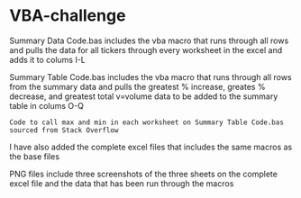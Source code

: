 # VBA-challenge


Summary Data Code.bas includes the vba macro that runs through all rows and pulls the data for all tickers through every worksheet in the excel and adds it to colums I-L

Summary Table Code.bas includes the vba macro that runs through all rows from the summary data and pulls the greatest % increase, greates % decrease, and greatest total v=volume data to be added to the summary table in colums O-Q

    Code to call max and min in each worksheet on Summary Table Code.bas sourced from Stack Overflow

I have also added the complete excel files that includes the same macros as the base files

PNG files include three screenshots of the three sheets on the complete excel file and the data that has been run through the macros
